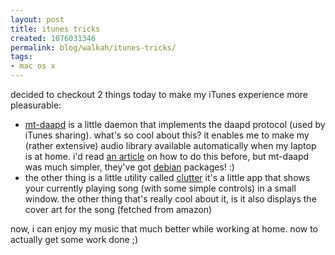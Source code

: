```yaml
---
layout: post
title: itunes tricks
created: 1076031346
permalink: blog/walkah/itunes-tricks/
tags:
- mac os x
---
```

<p>decided to checkout 2 things today to make my iTunes experience more pleasurable:
<ul>
<li><a href="http://mt-daapd.sourceforge.net/">mt-daapd</a> is a little daemon that implements the daapd protocol (used by iTunes sharing). what's so cool about this? it enables me to make my (rather extensive) audio library available automatically when my laptop is at home. i'd read <a href="http://www.whatsinyourbox.org/article28.html">an article</a> on how to do this before, but mt-daapd was much simpler, they've got <a href="http://www.debian.org/">debian</a> packages! :)</li>
<li>the other thing is a little utility called <a href="http://www.sprote.com/clutter/">clutter</a> it's a little app that shows your currently playing song (with some simple controls) in a small window. the other thing that's really cool about it, is it also displays the cover art for the song (fetched from amazon)</li>
</ul>
now, i can enjoy my music that much better while working at home. now to actually get some work done ;)
</p>
